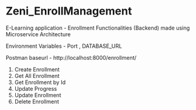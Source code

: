# Zeni_EnrollManagement
E-Learning application - Enrollment Functionalities (Backend) made using Microservice Architecture 

Environment Variables - Port , DATABASE_URL

Postman baseurl - http://localhost:8000/enrollment/


1. Create Enrollment
2. Get All Enrollment
3. Get Enrollment by Id
4. Update Progress
5. Update Enrollment
6. Delete Enrollment